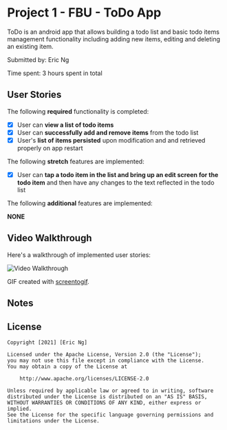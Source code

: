 # Project 1 - FBU - ToDo App

ToDo is an android app that allows building a todo list and basic todo items management functionality including adding new items, editing and deleting an existing item.

Submitted by: Eric Ng

Time spent: 3 hours spent in total

## User Stories

The following **required** functionality is completed:

* [X] User can **view a list of todo items**
* [X] User can **successfully add and remove items** from the todo list
* [X] User's **list of items persisted** upon modification and and retrieved properly on app restart

The following **stretch** features are implemented:

* [X] User can **tap a todo item in the list and bring up an edit screen for the todo item** and then have any changes to the text reflected in the todo list

The following **additional** features are implemented:

**NONE**

## Video Walkthrough

Here's a walkthrough of implemented user stories:

<img src='https://github.com/ericngg/FBU-ToDo/blob/main/demo.gif' title='Video Walkthrough' alt='Video Walkthrough' />

GIF created with [screentogif](https://www.screentogif.com/).

## Notes

## License

    Copyright [2021] [Eric Ng]

    Licensed under the Apache License, Version 2.0 (the "License");
    you may not use this file except in compliance with the License.
    You may obtain a copy of the License at

        http://www.apache.org/licenses/LICENSE-2.0

    Unless required by applicable law or agreed to in writing, software
    distributed under the License is distributed on an "AS IS" BASIS,
    WITHOUT WARRANTIES OR CONDITIONS OF ANY KIND, either express or implied.
    See the License for the specific language governing permissions and
    limitations under the License.
